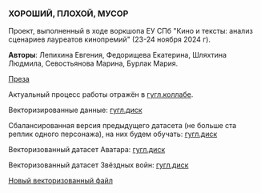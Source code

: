 ### ХОРОШИЙ, ПЛОХОЙ, МУСОР 
Проект, выполненный в ходе воркшопа ЕУ СПб "Кино и тексты: анализ сценариев лауреатов кинопремий" (23-24 ноября 2024 г).

**Авторы**: Лепихина Евгения, Федорищева Екатерина, Шляхтина Людмила, Севостьянова Марина, Бурлак Мария.

[Преза](https://docs.google.com/presentation/d/1WnL0FhiG9Xq4asZ3yV6OWqLqZM4NgGN9/edit?usp=sharing&ouid=111633022633955369603&rtpof=true&sd=true)

Актуальный процесс работы отражён в [гугл.коллабе](https://colab.research.google.com/drive/1VY2MxfhpexdwabRNcvKpBRAwvxSj9nwy?usp=sharing).

Векторизированные данные: [гугл.диск](https://drive.google.com/file/d/1Pkcb2_RevrdNX3YmEOA6fLGVuyDkul9h/view?usp=sharing)

Сбалансированная версия предыдущего датасета (не больше ста реплик одного персонажа), на них будем обучать: [гугл.диск](https://drive.google.com/file/d/1I7hDij_wpbxSU4jAOe0FLvAlmgpKpVR2/view?usp=sharing)

Векторизованный датасет Аватара: [гугл.диск](https://drive.google.com/file/d/1bYaUvXlaPPqbDywUtIDNBi-692CYnYvN/view?usp=sharing)

Векторизованный датасет Звёздных войн: [гугл.диск](https://drive.google.com/file/d/1RVRe2hEzlaq1WS87DkTOZbkx6ZToSjpl/view?usp=sharing)


[Новый векторизованный файл](https://drive.google.com/file/d/1WHGmI5wXjd2W-Ijqp95Ni8oco1XkOze2/view?usp=sharing)
